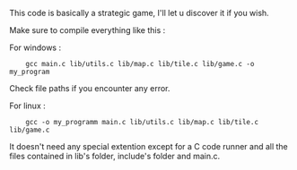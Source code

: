This code is basically a strategic game, I'll let u discover it if you wish.

Make sure to compile everything like this :

For windows : 

        gcc main.c lib/utils.c lib/map.c lib/tile.c lib/game.c -o my_program

Check file paths if you encounter any error.

For linux :

        gcc -o my_programm main.c lib/utils.c lib/map.c lib/tile.c lib/game.c


It doesn't need any special extention except for a C code runner and all the files contained in lib's folder, include's folder and main.c.
